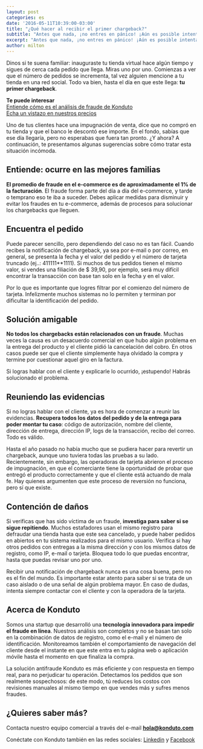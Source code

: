 ```yaml
---
layout: post
categories: es
date: '2016-05-11T10:39:00-03:00'
title: "¿Qué hacer al recibir el primer chargeback?"
subtitle: "Antes que nada, ¡no entres en pánico! ¡Aún es posible intentar revertirlo y prevenirse para el futuro!"
excerpt: "Antes que nada, ¡no entres en pánico! ¡Aún es posible intentar revertirlo y prevenirse para el futuro!"
author: milton
---
```


Dinos si te suena familiar: inauguraste tu tienda virtual hace algún tiempo y sigues de cerca cada pedido que llega. Miras uno por uno. Comienzas a ver que el número de pedidos se incrementa, tal vez alguien mencione a tu tienda en una red social. Todo va bien, hasta el día en que este llega: **tu primer chargeback**.

**Te puede interesar**  
[Entiende cómo es el análisis de fraude de Konduto](https://www.konduto.com/es/how-it-works/?utm_source=konduto&utm_medium=blog-es&utm_campaign=conteudo-1stcb)  
[Echa un vistazo en nuestros precios](https://www.konduto.com/es/pricing/?utm_source=konduto&utm_medium=blog-es&utm_campaign=conteudo-1stcb)

Uno de tus clientes hace una impugnación de venta, dice que no compró en tu tienda y que el banco le descontó ese importe. En el fondo, sabías que ese día llegaría, pero no esperabas que fuera tan pronto. ¿Y ahora? A continuación, te presentamos algunas sugerencias sobre cómo tratar esta situación incómoda.

## Entiende: ocurre en las mejores familias

**El promedio de fraude en el e-commerce es de aproximadamente el 1% de la facturación**. El fraude forma parte del día a día del e-commerce, y tarde o temprano eso te iba a suceder. Debes aplicar medidas para disminuir y evitar los fraudes en tu e-commerce, además de procesos para solucionar los chargebacks que lleguen.

## Encuentra el pedido

Puede parecer sencillo, pero dependiendo del caso no es tan fácil. Cuando recibes la notificación de chargeback, ya sea por e-mail o por correo, en general, se presenta la fecha y el valor del pedido y el número de tarjeta truncado (ej..: 411111**1111). Si muchos de tus pedidos tienen el mismo valor, si vendes una filiación de $ 39,90, por ejemplo, será muy difícil encontrar la transacción con base tan solo en la fecha y en el valor.

Por lo que es importante que logres filtrar por el comienzo del número de tarjeta. Infelizmente muchos sistemas no lo permiten y terminan por dificultar la identificación del pedido.

## Solución amigable

**No todos los chargebacks están relacionados con un fraude**. Muchas veces la causa es un desacuerdo comercial en que hubo algún problema en la entrega del producto y el cliente pidió la cancelación del cobro. En otros casos puede ser que el cliente simplemente haya olvidado la compra y termine por cuestionar aquel giro en la factura.

Si logras hablar con el cliente y explicarle lo ocurrido, ¡estupendo! Habrás solucionado el problema.

## Reuniendo las evidencias

Si no logras hablar con el cliente, ya es hora de comenzar a reunir las evidencias. **Recupera todos los datos del pedido y de la entrega para poder montar tu caso**: código de autorización, nombre del cliente, dirección de entrega, dirección IP, logs de la transacción, recibo del correo. Todo es válido.

Hasta el año pasado no había mucho que se pudiera hacer para revertir un chargeback, aunque uno tuviera todas las pruebas a su lado. Recientemente, sin embargo, las operadoras de tarjeta abrieron el proceso de impugnación, en que el comerciante tiene la oportunidad de probar que entregó el producto correctamente y que el cliente está actuando de mala fe. Hay quienes argumenten que este proceso de reversión no funciona, pero sí que existe.

## Contención de daños

Si verificas que has sido víctima de un fraude, **investiga para saber si se sigue repitiendo**. Muchos estafadores usan el mismo registro para defraudar una tienda hasta que este sea cancelado, y puede haber pedidos en abiertos en tu sistema realizados para el mismo usuario. Verifica si hay otros pedidos con entregas a la misma dirección y con los mismos datos de registro, como IP, e-mail o tarjeta. Bloquea todo lo que puedas encontrar, hasta que puedas revisar uno por uno.

Recibir una notificación de chargeback nunca es una cosa buena, pero no es el fin del mundo. Es importante estar atento para saber si se trata de un caso aislado o de una señal de algún problema mayor. En caso de dudas, intenta siempre contactar con el cliente y con la operadora de la tarjeta.

## Acerca de Konduto

Somos una startup que desarrolló una **tecnología innovadora para impedir el fraude en línea**. Nuestros análisis son completos y no se basan tan solo en la combinación de datos de registro, como el e-mail y el número de identificación. Monitoreamos también el comportamiento de navegación del cliente desde el instante en que este entra en tu página web o aplicación móvile hasta el momento en que finaliza la compra.

La solución antifraude Konduto es más eficiente y con respuesta en tiempo real, para no perjudicar tu operación. Detectamos los pedidos que son realmente sospechosos: de este modo, tú reduces los costos con revisiones manuales al mismo tiempo en que vendes más y sufres menos fraudes.

## ¿Quieres saber más?

Contacta nuestro equipo comercial a través del e-mail **hola@konduto.com**

Conéctate con Konduto también en las redes sociales: [Linkedin](https://www.linkedin.com/company/konduto) y [Facebook](https://www.facebook.com/konduto)  